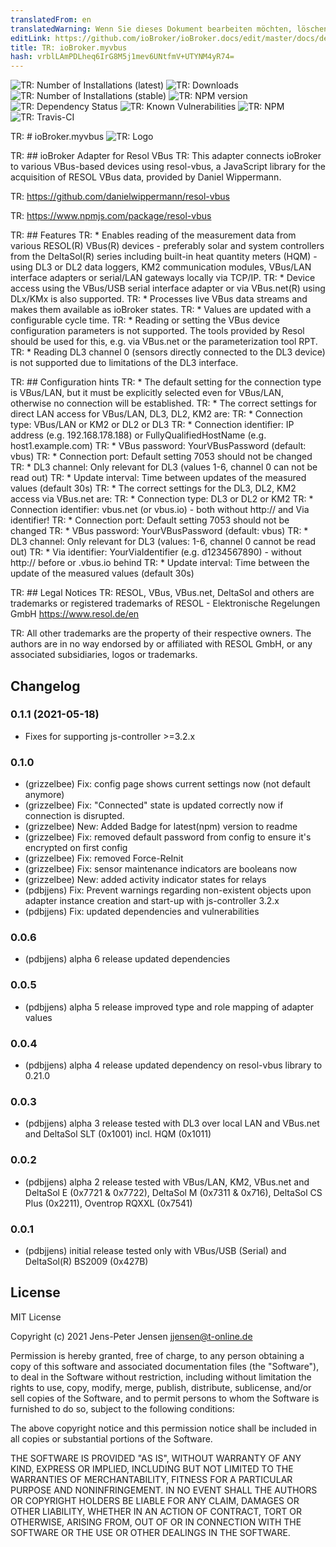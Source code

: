 ```yaml
---
translatedFrom: en
translatedWarning: Wenn Sie dieses Dokument bearbeiten möchten, löschen Sie bitte das Feld "translationsFrom". Andernfalls wird dieses Dokument automatisch erneut übersetzt
editLink: https://github.com/ioBroker/ioBroker.docs/edit/master/docs/de/adapterref/iobroker.myvbus/README.md
title: TR: ioBroker.myvbus
hash: vrblLAmPDLheq6IrG8M5j1mev6UNtfmV+UTYNM4yR74=
---
```

![TR: Number of Installations (latest)](http://iobroker.live/badges/myvbus-installed.svg)
![TR: Downloads](https://img.shields.io/npm/dm/iobroker.myvbus.svg)
![TR: Number of Installations (stable)](http://iobroker.live/badges/myvbus-stable.svg)
![TR: NPM version](https://img.shields.io/npm/v/iobroker.myvbus.svg)
![TR: Dependency Status](https://img.shields.io/david/iobroker-community-adapters/iobroker.myvbus.svg)
![TR: Known Vulnerabilities](https://snyk.io/test/github/iobroker-community-adapters/ioBroker.myvbus/badge.svg)
![TR: NPM](https://nodei.co/npm/iobroker.myvbus.png?downloads=true)
![TR: Travis-CI](http://img.shields.io/travis/iobroker-community-adapters/ioBroker.myvbus/master.svg)

TR: # ioBroker.myvbus
![TR: Logo](../../../en/adapterref/iobroker.myvbus/admin/myvbus.png)

TR: ## ioBroker Adapter for Resol VBus
TR: This adapter connects ioBroker to various VBus-based devices using resol-vbus, a JavaScript library for the acquisition of RESOL VBus data, provided by Daniel Wippermann.

TR: <https://github.com/danielwippermann/resol-vbus>

TR: <https://www.npmjs.com/package/resol-vbus>

TR: ## Features
TR: * Enables reading of the measurement data from various RESOL(R) VBus(R) devices - preferably solar and system controllers from the DeltaSol(R) series including built-in heat quantity meters (HQM) - using DL3 or DL2 data loggers, KM2 communication modules, VBus/LAN interface adapters or serial/LAN gateways locally via TCP/IP.
TR: * Device access using the VBus/USB serial interface adapter or via VBus.net(R) using DLx/KMx is also supported.
TR: * Processes live VBus data streams and makes them available as ioBroker states.
TR: * Values are updated with a configurable cycle time.
TR: * Reading or setting the VBus device configuration parameters is not supported. The tools provided by Resol should be used for this, e.g. via VBus.net or the parameterization tool RPT.
TR: * Reading DL3 channel 0 (sensors directly connected to the DL3 device) is not supported due to limitations of the DL3 interface.

TR: ## Configuration hints
TR: * The default setting for the connection type is VBus/LAN, but it must be explicitly selected even for VBus/LAN, otherwise no connection will be established.
TR: * The correct settings for direct LAN access for VBus/LAN, DL3, DL2, KM2 are:
TR:   * Connection type: VBus/LAN or KM2 or DL2 or DL3
TR:   * Connection identifier: IP address (e.g. 192.168.178.188) or FullyQualifiedHostName (e.g. host1.example.com)
TR:   * VBus password: YourVBusPassword (default: vbus)
TR:   * Connection port: Default setting 7053 should not be changed
TR:   * DL3 channel: Only relevant for DL3 (values 1-6, channel 0 can not be read out)
TR:   * Update interval: Time between updates of the measured values (default 30s)
TR: * The correct settings for the DL3, DL2, KM2 access via VBus.net are:
TR:   * Connection type: DL3 or DL2 or KM2
TR:   * Connection identifier: vbus.net (or vbus.io) - both without http:// and Via identifier!
TR:   * Connection port: Default setting 7053 should not be changed
TR:   * VBus password: YourVBusPassword (default: vbus)
TR:   * DL3 channel: Only relevant for DL3 (values: 1-6, channel 0 cannot be read out)
TR:   * Via identifier: YourViaIdentifier (e.g. d1234567890) - without http:// before or .vbus.io behind
TR:   * Update interval: Time between the update of the measured values (default 30s)

TR: ## Legal Notices
TR: RESOL, VBus, VBus.net, DeltaSol and others are trademarks or registered trademarks of RESOL - Elektronische Regelungen GmbH <https://www.resol.de/en>

TR: All other trademarks are the property of their respective owners.
The authors are in no way endorsed by or affiliated with RESOL GmbH, or any associated subsidiaries, logos or trademarks.

## Changelog
### 0.1.1 (2021-05-18)
* Fixes for supporting js-controller >=3.2.x


### 0.1.0
* (grizzelbee) Fix: config page shows current settings now (not default anymore)
* (grizzelbee) Fix: "Connected" state is updated correctly now if connection is disrupted.
* (grizzelbee) New: Added Badge for latest(npm) version to readme
* (grizzelbee) Fix: removed default password from config to ensure it's encrypted on first config
* (grizzelbee) Fix: removed Force-ReInit
* (grizzelbee) Fix: sensor maintenance indicators are booleans now
* (grizzelbee) New: added activity indicator states for relays
* (pdbjjens) Fix: Prevent warnings regarding non-existent objects upon adapter instance creation and start-up with js-controller 3.2.x
* (pdbjjens) Fix: updated dependencies and vulnerabilities

### 0.0.6
* (pdbjjens) alpha 6 release updated dependencies

### 0.0.5
* (pdbjjens) alpha 5 release improved type and role mapping of adapter values

### 0.0.4
* (pdbjjens) alpha 4 release updated dependency on resol-vbus library to 0.21.0

### 0.0.3
* (pdbjjens) alpha 3 release tested with DL3 over local LAN and VBus.net and DeltaSol SLT (0x1001) incl. HQM (0x1011)

### 0.0.2
* (pdbjjens) alpha 2 release tested with VBus/LAN, KM2, VBus.net and DeltaSol E (0x7721 & 0x7722), DeltaSol M (0x7311 & 0x716), DeltaSol CS Plus (0x2211), Oventrop RQXXL (0x7541)

### 0.0.1

* (pdbjjens) initial release tested only with VBus/USB (Serial) and DeltaSol(R) BS2009 (0x427B)

## License

MIT License

Copyright (c) 2021 Jens-Peter Jensen <jjensen@t-online.de>

Permission is hereby granted, free of charge, to any person obtaining a copy
of this software and associated documentation files (the "Software"), to deal
in the Software without restriction, including without limitation the rights
to use, copy, modify, merge, publish, distribute, sublicense, and/or sell
copies of the Software, and to permit persons to whom the Software is
furnished to do so, subject to the following conditions:

The above copyright notice and this permission notice shall be included in all
copies or substantial portions of the Software.

THE SOFTWARE IS PROVIDED "AS IS", WITHOUT WARRANTY OF ANY KIND, EXPRESS OR
IMPLIED, INCLUDING BUT NOT LIMITED TO THE WARRANTIES OF MERCHANTABILITY,
FITNESS FOR A PARTICULAR PURPOSE AND NONINFRINGEMENT. IN NO EVENT SHALL THE
AUTHORS OR COPYRIGHT HOLDERS BE LIABLE FOR ANY CLAIM, DAMAGES OR OTHER
LIABILITY, WHETHER IN AN ACTION OF CONTRACT, TORT OR OTHERWISE, ARISING FROM,
OUT OF OR IN CONNECTION WITH THE SOFTWARE OR THE USE OR OTHER DEALINGS IN THE
SOFTWARE.